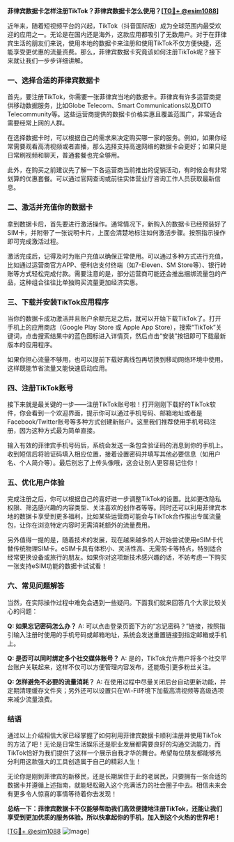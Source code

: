 **菲律宾数据卡怎样注册TikTok？菲律宾数据卡怎么使用？[[TG💪+ @esim1088](https://t.me/s/esim1088)]**

近年来，随着短视频平台的兴起，TikTok（抖音国际版）成为全球范围内最受欢迎的应用之一。无论是在国内还是海外，这款应用都吸引了无数用户。对于在菲律宾生活的朋友们来说，使用本地的数据卡来注册和使用TikTok不仅方便快捷，还能享受更优惠的流量资费。那么，菲律宾数据卡究竟该如何注册TikTok呢？接下来就让我们一步步详细讲解。

### 一、选择合适的菲律宾数据卡

首先，要注册TikTok，你需要一张菲律宾当地的数据卡。菲律宾有许多运营商提供移动数据服务，比如Globe Telecom、Smart Communications以及DITO Telecommunity等。这些运营商提供的数据卡价格实惠且覆盖范围广，非常适合需要经常上网的人群。

在选择数据卡时，可以根据自己的需求来决定购买哪一家的服务。例如，如果你经常需要观看高清视频或者直播，那么选择支持高速网络的数据卡会更好；如果只是日常刷视频和聊天，普通套餐也完全够用。

此外，在购买之前建议先了解一下各运营商当前推出的促销活动，有时候会有非常划算的优惠套餐。可以通过官网查询或前往实体营业厅咨询工作人员获取最新信息。

### 二、激活并充值你的数据卡

拿到数据卡后，首先要进行激活操作。通常情况下，新购入的数据卡已经预装好了SIM卡，并附带了一张说明卡片，上面会清楚地标注如何激活步骤。按照指示操作即可完成激活过程。

激活完成后，记得及时为账户充值以确保正常使用。可以通过多种方式进行充值，比如通过运营商官方APP、便利店支付终端（如7-Eleven、SM Store等）、银行转账等方式轻松完成付款。需要注意的是，部分运营商可能还会推出捆绑流量包的产品，这种组合往往比单独购买流量更加经济实惠。

### 三、下载并安装TikTok应用程序

当你的数据卡成功激活并且账户余额充足之后，就可以开始下载TikTok了。打开手机上的应用商店（Google Play Store 或 Apple App Store），搜索“TikTok”关键词，点击搜索结果中的蓝色图标进入详情页，然后点击“安装”按钮即可下载最新版本的应用程序。

如果你担心流量不够用，也可以提前下载好离线包再切换到移动网络环境中使用。这样既能节省流量又能快速启动应用。

### 四、注册TikTok账号

接下来就是最关键的一步——注册TikTok账号啦！打开刚刚下载好的TikTok软件，你会看到一个欢迎界面，提示你可以通过手机号码、邮箱地址或者是Facebook/Twitter账号等多种方式创建新账户。这里我们推荐使用手机号码注册，因为这种方式最为简单直接。

输入有效的菲律宾手机号码后，系统会发送一条包含验证码的消息到你的手机上。收到短信后将验证码填入相应位置，接着设置密码并填写其他必要信息（如用户名、个人简介等）。最后别忘了上传头像哦，这会让别人更容易记住你！

### 五、优化用户体验

完成注册之后，你可以根据自己的喜好进一步调整TikTok的设置。比如更改隐私权限、筛选感兴趣的内容类型、关注喜欢的创作者等等。同时还可以利用菲律宾本地的数据卡享受到更多福利，比如某些运营商可能会与TikTok合作推出专属流量包，让你在浏览特定内容时无需消耗额外的流量费用。

另外值得一提的是，随着技术的发展，现在越来越多的人开始尝试使用eSIM卡代替传统物理SIM卡。eSIM卡具有体积小、灵活性高、无需剪卡等特点，特别适合经常更换设备或旅行的朋友。如果你对这项新技术感兴趣的话，不妨考虑一下购买一张支持eSIM功能的数据卡试试看！

### 六、常见问题解答

当然，在实际操作过程中难免会遇到一些疑问。下面我们就来回答几个大家比较关心的问题：

**Q: 如果忘记密码怎么办？**
A: 可以点击登录页面下方的“忘记密码？”链接，按照指引输入注册时使用的手机号码或邮箱地址，系统会发送重置链接到指定邮箱或手机上。

**Q: 是否可以同时绑定多个社交媒体账号？**
A: 是的，TikTok允许用户将多个社交平台账户关联起来，这样不仅可以方便管理内容发布，还能吸引更多粉丝关注。

**Q: 怎样避免不必要的流量消耗？**
A: 在使用过程中尽量关闭后台自动更新功能，并定期清理缓存文件夹；另外还可以设置只在Wi-Fi环境下加载高清视频等高级选项来减少流量浪费。

### 结语

通过以上介绍相信大家已经掌握了如何利用菲律宾数据卡顺利注册并使用TikTok的方法了吧！无论是日常生活娱乐还是职业发展都需要良好的沟通交流能力，而TikTok恰好为我们提供了这样一个展示自我才华的舞台。希望每位朋友都能够充分利用这款强大的工具创造属于自己的精彩人生！

无论你是刚到菲律宾的新移民，还是长期居住于此的老居民，只要拥有一张合适的数据卡并遵循上述指南，就能轻松融入这个充满活力的社会圈子中去。相信未来会有更多令人惊喜的事情等待着你去发现！

**总结一下：菲律宾数据卡不仅能够帮助我们高效便捷地注册TikTok，还能让我们享受到更加优质的服务体验。所以快拿起你的手机，加入到这个火热的世界吧！**

[[TG💪+ @esim1088](https://t.me/s/esim1088) ![Image](https://i.postimg.cc/4NQfJmqS/Snipaste-2025-05-13-00-14-12.png)]